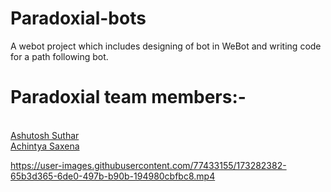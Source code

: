 # Paradoxial-bots
A webot project which includes designing of bot in WeBot and writing code for a path following bot.

# Paradoxial team members:-
<br>
<a href = "https://github.com/ashutoshsuthar2020">Ashutosh Suthar</a>   
<br>
<a href = "https://github.com/Dadaji18">Achintya Saxena</a>

https://user-images.githubusercontent.com/77433155/173282382-65b3d365-6de0-497b-b90b-194980cbfbc8.mp4
